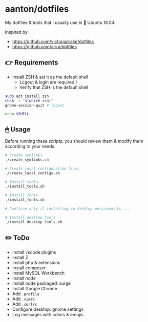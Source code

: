 # aanton/dotfiles

My dotfiles & tools that i usually use in 🐧 Ubuntu 18.04.

Inspired by:
* https://github.com/victoriadrake/dotfiles
* https://github.com/alrra/dotfiles

## 👉 Requirements

* Install ZSH & set it as the default shell
  * Logout & login are required !
  * Verify that ZSH is the default shell

```bash
sudo apt install zsh
chsh -s "$(which zsh)"
gnome-session-quit # logout

echo $SHELL
```

## 🖱 Usage

Before running these scripts, you should review them & modify them according to your needs.

```bash
# Create symlinks
./create_symlinks.sh

# Create local configuration files
./create_local_configs.sh

# Install tools
./install_tools.sh

# Install fonts
./install_fonts.sh

# Continue only if installing in desktop environments ...

# Install desktop tools
./install_desktop_tools.sh
```

## ✏️ ToDo

* Install vscode plugins
* Install Z
* Install php & extensions
* Install composer
* Install MySQL Workbench
* Install node
* Install node packaged: surge
* Install Google Chrome
* Add `.profile`
* Add `.vimrc`
* Add `.curlrc`
* Configure desktop: gnome settings
* Log messages with colors & emojis

